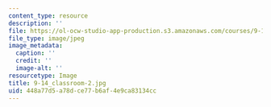 ```yaml
---
content_type: resource
description: ''
file: https://ol-ocw-studio-app-production.s3.amazonaws.com/courses/9-14-brain-structure-and-its-origins-spring-2014/448a77d5a78dce77b6af4e9ca83134cc_9-14_classroom-2.jpg
file_type: image/jpeg
image_metadata:
  caption: ''
  credit: ''
  image-alt: ''
resourcetype: Image
title: 9-14_classroom-2.jpg
uid: 448a77d5-a78d-ce77-b6af-4e9ca83134cc
---
```


